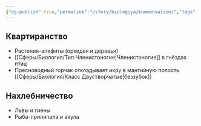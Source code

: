 ```yaml
---
{"dg-publish":true,"permalink":"/sfery/biologiya/kommensalizm/","tags":["Экология"]}
---
```


## Квартиранство 
- Растения-эпифиты (орхидея и деревья)
- [[Сферы/Биология/Тип Членистоногие\|Членистоногие]] в гнёздах птиц 
- Пресноводный горчак откладывает икру в мантийную полость [[Сферы/Биология/Класс Двустворчатые\|беззубок]] 
## Нахлебничество 
- Львы и гиены 
- Рыба-прилипала и акула 